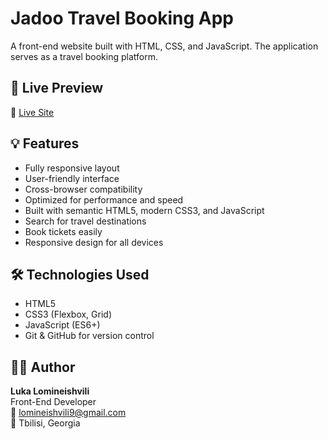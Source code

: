 # Jadoo Travel Booking App

A front-end website built with HTML, CSS, and JavaScript. The application serves as a travel booking platform.

## 🚀 Live Preview

🔗 [Live Site](https://lukalomineishvilinewbegining.on.drv.tw/www.jadoO/)

## 💡 Features

- Fully responsive layout  
- User-friendly interface  
- Cross-browser compatibility  
- Optimized for performance and speed  
- Built with semantic HTML5, modern CSS3, and JavaScript
- Search for travel destinations
- Book tickets easily
- Responsive design for all devices
  

## 🛠️ Technologies Used

- HTML5  
- CSS3 (Flexbox, Grid)  
- JavaScript (ES6+)  
- Git & GitHub for version control  

## 👨‍💻 Author

**Luka Lomineishvili**  
Front-End Developer  
📧 lomineishvili9@gmail.com  
📍 Tbilisi, Georgia  


